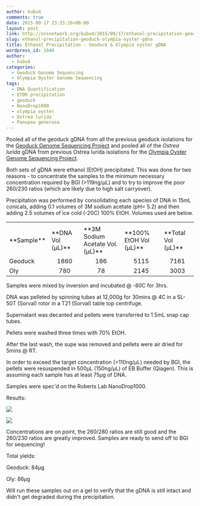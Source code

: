 ```yaml
---
author: kubu4
comments: true
date: 2015-09-17 23:23:26+00:00
layout: post
link: http://onsnetwork.org/kubu4/2015/09/17/ethanol-precipitation-geoduck-olympia-oyster-gdna/
slug: ethanol-precipitation-geoduck-olympia-oyster-gdna
title: Ethanol Precipitation - Geoduck & Olympia oyster gDNA
wordpress_id: 1640
author:
  - kubu4
categories:
  - Geoduck Genome Sequencing
  - Olympia Oyster Genome Sequencing
tags:
  - DNA Quantification
  - EtOH precipitation
  - geoduck
  - NanoDrop1000
  - olympia oyster
  - Ostrea lurida
  - Panopea generosa
---
```


Pooled all of the geoduck gDNA from all the previous geoduck isolations for the [Geoduck Genome Sequencing Project](http://onsnetwork.org/kubu4/category/geoduck-genome-sequencing/) and pooled all of the _Ostrea lurida_ gDNA from previous Ostrea lurida isolations for the [Olympia Oyster Genome Sequencing Project](http://onsnetwork.org/kubu4/category/olympia-oyster-genome-sequencing/).

Both sets of gDNA were ethanol (EtOH) precipitated. This was done for two reasons - to concentrate the samples to the minimum necessary concentration required by BGI (>119ng/μL) and to try to improve the poor 260/230 ratios (which are likely due to high salt carryover).

Precipitation was performed by consolidating each species of DNA in 15mL conicals, adding 0.1 volumes of 3M sodium acetate (pH= 5.2) and then adding 2.5 volumes of ice cold (-20C) 100% EtOH. Volumes used are below.

<table >
<tbody >
<tr >

<td >
</td>

<td >
</td>

<td >
</td>

<td >
</td>

<td >
</td>
</tr>
<tr >

<td >**Sample**
</td>

<td >**DNA Vol (μL)**
</td>

<td >**3M Sodium Acetate Vol. (μL)**
</td>

<td >**100% EtOH Vol (μL)**
</td>

<td >**Total Vol (μL)**
</td>
</tr>
<tr >

<td >Geoduck
</td>

<td style="text-align: center;" >1860
</td>

<td style="text-align: center;" >186
</td>

<td style="text-align: center;" >5115
</td>

<td style="text-align: center;" >7161
</td>
</tr>
<tr >

<td >Oly
</td>

<td style="text-align: center;" >780
</td>

<td style="text-align: center;" >78
</td>

<td style="text-align: center;" >2145
</td>

<td style="text-align: center;" >3003
</td>
</tr>
</tbody>
</table>

Samples were mixed by inversion and incubated @ -80C for 3hrs.

DNA was pelleted by spinning tubes at 12,000g for 30mins @ 4C in a SL-50T (Sorval) rotor in a T21 (Sorval) table top centrifuge.

Supernatant was decanted and pellets were transferred to 1.5mL snap cap tubes.

Pellets were washed three times with 70% EtOH.

After the last wash, the supe was removed and pellets were air dried for 5mins @ RT.

In order to exceed the target concentration (>110ng/μL) needed by BGI, the pellets were resuspended in 500μL (150ng/μL) of EB Buffer (Qiagen). This is assuming each sample has at least 75μg of DNA.

Samples were spec'd on the Roberts Lab NanoDrop1000.



Results:

[![](http://eagle.fish.washington.edu/Arabidopsis/20150917_gDNA_geoduck_oly_ODs.JPG)](http://eagle.fish.washington.edu/Arabidopsis/20150917_gDNA_geoduck_oly_ODs.JPG)

[![](http://eagle.fish.washington.edu/Arabidopsis/20150917_gDNA_geoduck_oly_plots.JPG)](http://eagle.fish.washington.edu/Arabidopsis/20150917_gDNA_geoduck_oly_plots.JPG)



Concentrations are on point, the 260/280 ratios are still good and the 260/230 ratios are greatly improved. Samples are ready to send off to BGI for sequencing!

Total yields:

Geoduck: 84μg

Oly: 86μg

Will run these samples out on a gel to verify that the gDNA is still intact and didn't get degraded during the precipitation.
